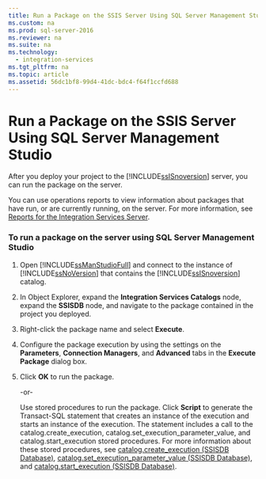 ```yaml
---
title: Run a Package on the SSIS Server Using SQL Server Management Studio
ms.custom: na
ms.prod: sql-server-2016
ms.reviewer: na
ms.suite: na
ms.technology: 
  - integration-services
ms.tgt_pltfrm: na
ms.topic: article
ms.assetid: 56dc1bf8-99d4-41dc-bdc4-f64f1ccfd688
---
```

# Run a Package on the SSIS Server Using SQL Server Management Studio
  After you deploy your project to the [!INCLUDE[ssISnoversion](../../Topics/TopicNameContainA/includes/ssISnoversion_md.md)] server, you can run the package on the server.  
  
 You can use operations reports to view information about packages that have run, or are currently running, on the server. For more information, see [Reports for the Integration Services Server](../../Topics/TopicNameNotContainA/Reports-for-the-Integration-Services-Server.md).  
  
### To run a package on the server using SQL Server Management Studio  
  
1.  Open [!INCLUDE[ssManStudioFull](../../Topics/TopicNameContainA/includes/ssManStudioFull_md.md)] and connect to the instance of [!INCLUDE[ssNoVersion](../../Topics/TopicNameContainA/includes/ssNoVersion_md.md)] that contains the [!INCLUDE[ssISnoversion](../../Topics/TopicNameContainA/includes/ssISnoversion_md.md)] catalog.  
  
2.  In Object Explorer, expand the **Integration Services Catalogs** node, expand the **SSISDB** node, and navigate to the package contained in the project you deployed.  
  
3.  Right-click the package name and select **Execute**.  
  
4.  Configure the package execution by using the settings on the **Parameters**, **Connection Managers**, and **Advanced** tabs in the **Execute Package** dialog box.  
  
5.  Click **OK** to run the package.  
  
     -or-  
  
     Use stored procedures to run the package. Click **Script** to generate the Transact-SQL statement that creates an instance of the execution and starts an instance of the execution. The statement includes a call to the catalog.create_execution, catalog.set_execution_parameter_value, and catalog.start_execution stored procedures. For more information about these stored procedures, see [catalog.create_execution &#40;SSISDB Database&#41;](../Topic/catalog.create_execution%20\(SSISDB%20Database\).md), [catalog.set_execution_parameter_value &#40;SSISDB Database&#41;](../Topic/catalog.set_execution_parameter_value%20\(SSISDB%20Database\).md), and [catalog.start_execution &#40;SSISDB Database&#41;](../Topic/catalog.start_execution%20\(SSISDB%20Database\).md).  
  
  